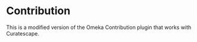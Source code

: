 # Contribution
This is a modified version of the Omeka Contribution plugin that works with Curatescape.
